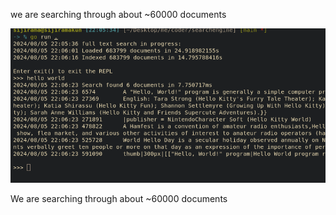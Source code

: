 we are searching through about ~60000 documents 

![Search Engine](assets/search.png)

We are searching through about ~60000 documents
